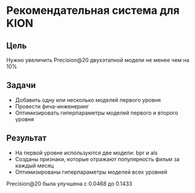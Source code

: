 # Рекомендательная система для KION 
## Цель    
Нужно увеличить Precision@20 двухэтапной модели не менее чем на 10%
## Задачи  
- Добавить одну или несколько моделей первого уровня
- Провести фича-инженеринг
- Оптимизировать гиперпараметры моделей первого и второго уровня
## Результат
- На первой уровне используются две модели: bpr и als
- Cозданы признаки, которые отражают популярность фильм за каждый месяц
- Оптимизированы гиперпараметры моделей всех уровней
  
Precision@20 была улучшена с 0.0468 до 0.1433
